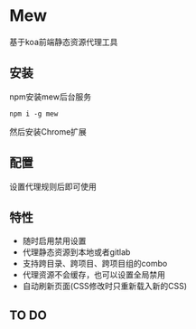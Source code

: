 Mew 
===
基于koa前端静态资源代理工具

安装
---

npm安装mew后台服务

```
npm i -g mew
```
然后安装Chrome扩展



配置
---
设置代理规则后即可使用

特性
---
- 随时启用禁用设置
- 代理静态资源到本地或者gitlab
- 支持跨目录、跨项目、跨项目组的combo
- 代理资源不会缓存，也可以设置全局禁用
- 自动刷新页面(CSS修改时只重新载入新的CSS)

TO DO
---
